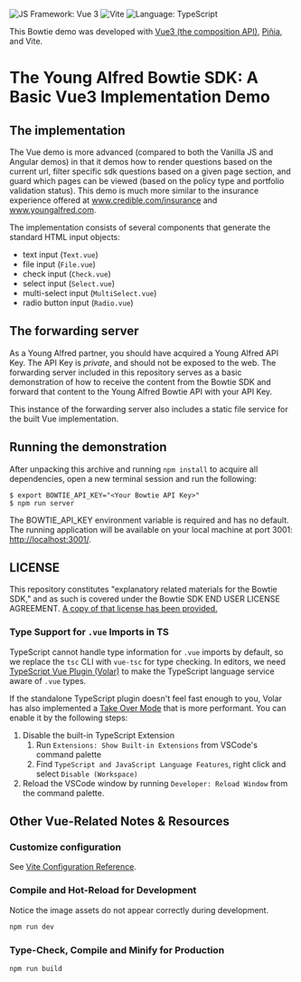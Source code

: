 ![JS Framework: Vue 3](https://img.shields.io/badge/Vue.js-35495E?style=for-the-badge&logo=vuedotjs&logoColor=4FC08D)
![Vite](https://img.shields.io/badge/Vite-B73BFE?style=for-the-badge&logo=vite&logoColor=FFD62E)
![Language: TypeScript](https://img.shields.io/badge/TypeScript-007ACC?style=for-the-badge&logo=typescript&logoColor=white)

This Bowtie demo was developed with [Vue3 (the composition API)](https://devdocs.io/vue~3-api-composition-api/), [Piñia](https://pinia.vuejs.org/), and Vite.
# The Young Alfred Bowtie SDK: A Basic Vue3 Implementation Demo

## The implementation

The Vue demo is more advanced (compared to both the Vanilla JS and Angular demos) in that it demos how to render questions based on the current url, filter specific sdk questions based on a given page section,
and guard which pages can be viewed (based on the policy type and portfolio validation status). This demo is much more similar to the insurance experience offered at www.credible.com/insurance and www.youngalfred.com.

The implementation consists of several components that generate the standard
HTML input objects:

- text input (`Text.vue`)
- file input (`File.vue`)
- check input (`Check.vue`)
- select input (`Select.vue`)
- multi-select input (`MultiSelect.vue`)
- radio button input (`Radio.vue`)

## The forwarding server

As a Young Alfred partner, you should have acquired a Young Alfred
API Key. The API Key is *private*, and should not be exposed to the
web. The forwarding server included in this repository serves as a basic
demonstration of how to receive the content from the Bowtie SDK and
forward that content to the Young Alfred Bowtie API with your
API Key.

This instance of the forwarding server also includes a static file
service for the built Vue implementation.

## Running the demonstration

After unpacking this archive and running `npm install` to acquire all
dependencies, open a new terminal session and run the following:

``` shellsession
$ export BOWTIE_API_KEY="<Your Bowtie API Key>"
$ npm run server
```

The BOWTIE_API_KEY environment variable is required and has no default.
The running application will be available on your local machine at port
3001: [http://localhost:3001/](http://localhost:3001/).

## LICENSE

This repository constitutes "explanatory related materials for the
Bowtie SDK," and as such is covered under the Bowtie SDK END USER
LICENSE AGREEMENT. [A copy of that license has been provided.](./LICENSE.md)

### Type Support for `.vue` Imports in TS

TypeScript cannot handle type information for `.vue` imports by default, so we replace the `tsc` CLI with `vue-tsc` for type checking. In editors, we need [TypeScript Vue Plugin (Volar)](https://marketplace.visualstudio.com/items?itemName=johnsoncodehk.vscode-typescript-vue-plugin) to make the TypeScript language service aware of `.vue` types.

If the standalone TypeScript plugin doesn't feel fast enough to you, Volar has also implemented a [Take Over Mode](https://github.com/johnsoncodehk/volar/discussions/471#discussioncomment-1361669) that is more performant. You can enable it by the following steps:

1. Disable the built-in TypeScript Extension
    1) Run `Extensions: Show Built-in Extensions` from VSCode's command palette
    2) Find `TypeScript and JavaScript Language Features`, right click and select `Disable (Workspace)`
2. Reload the VSCode window by running `Developer: Reload Window` from the command palette.

## Other Vue-Related Notes & Resources
### Customize configuration

See [Vite Configuration Reference](https://vitejs.dev/config/).

### Compile and Hot-Reload for Development
Notice the image assets do not appear correctly during development.

```sh
npm run dev
```

### Type-Check, Compile and Minify for Production

```sh
npm run build
```
